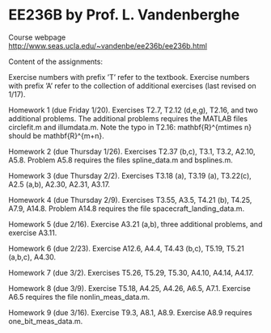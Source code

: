 # EE236B by Prof. L. Vandenberghe

Course webpage
http://www.seas.ucla.edu/~vandenbe/ee236b/ee236b.html

Content of the assignments: 

Exercise numbers with prefix ’T’ refer to the textbook. Exercise numbers with prefix ’A’ refer to the collection of additional exercises (last revised on 1/17).

Homework 1 (due Friday 1/20). Exercises T2.7, T2.12 (d,e,g), T2.16, and two additional problems. The additional problems requires the MATLAB files circlefit.m and illumdata.m. Note the typo in T2.16: mathbf{R}^{mtimes n} should be  mathbf{R}^{m+n}.

Homework 2 (due Thursday 1/26). Exercises T2.37 (b,c), T3.1, T3.2, A2.10, A5.8. Problem A5.8 requires the files spline_data.m and bsplines.m.

Homework 3 (due Thursday 2/2). Exercises T3.18 (a), T3.19 (a), T3.22(c), A2.5 (a,b), A2.30, A2.31, A3.17.

Homework 4 (due Thursday 2/9). Exercises T3.55, A3.5, T4.21 (b), T4.25, A7.9, A14.8. Problem A14.8 requires the file spacecraft_landing_data.m.

Homework 5 (due 2/16). Exercise A3.21 (a,b), three additional problems, and exercise A3.11.

Homework 6 (due 2/23). Exercise A12.6, A4.4, T4.43 (b,c), T5.19, T5.21 (a,b,c), A4.30.

Homework 7 (due 3/2). Exercises T5.26, T5.29, T5.30, A4.10, A4.14, A4.17.

Homework 8 (due 3/9). Exercise T5.18, A4.25, A4.26, A6.5, A7.1. Exercise A6.5 requires the file nonlin_meas_data.m.

Homework 9 (due 3/16). Exercise T9.3, A8.1, A8.9. Exercise A8.9 requires one_bit_meas_data.m.
